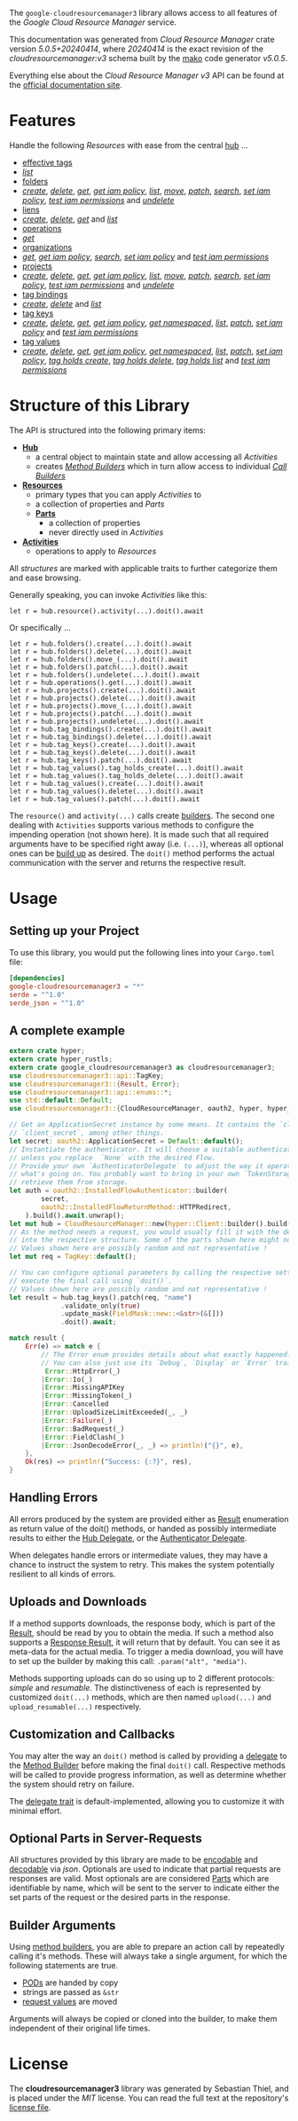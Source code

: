 <!---
DO NOT EDIT !
This file was generated automatically from 'src/generator/templates/api/README.md.mako'
DO NOT EDIT !
-->
The `google-cloudresourcemanager3` library allows access to all features of the *Google Cloud Resource Manager* service.

This documentation was generated from *Cloud Resource Manager* crate version *5.0.5+20240414*, where *20240414* is the exact revision of the *cloudresourcemanager:v3* schema built by the [mako](http://www.makotemplates.org/) code generator *v5.0.5*.

Everything else about the *Cloud Resource Manager* *v3* API can be found at the
[official documentation site](https://cloud.google.com/resource-manager).
# Features

Handle the following *Resources* with ease from the central [hub](https://docs.rs/google-cloudresourcemanager3/5.0.5+20240414/google_cloudresourcemanager3/CloudResourceManager) ...

* [effective tags](https://docs.rs/google-cloudresourcemanager3/5.0.5+20240414/google_cloudresourcemanager3/api::EffectiveTag)
 * [*list*](https://docs.rs/google-cloudresourcemanager3/5.0.5+20240414/google_cloudresourcemanager3/api::EffectiveTagListCall)
* [folders](https://docs.rs/google-cloudresourcemanager3/5.0.5+20240414/google_cloudresourcemanager3/api::Folder)
 * [*create*](https://docs.rs/google-cloudresourcemanager3/5.0.5+20240414/google_cloudresourcemanager3/api::FolderCreateCall), [*delete*](https://docs.rs/google-cloudresourcemanager3/5.0.5+20240414/google_cloudresourcemanager3/api::FolderDeleteCall), [*get*](https://docs.rs/google-cloudresourcemanager3/5.0.5+20240414/google_cloudresourcemanager3/api::FolderGetCall), [*get iam policy*](https://docs.rs/google-cloudresourcemanager3/5.0.5+20240414/google_cloudresourcemanager3/api::FolderGetIamPolicyCall), [*list*](https://docs.rs/google-cloudresourcemanager3/5.0.5+20240414/google_cloudresourcemanager3/api::FolderListCall), [*move*](https://docs.rs/google-cloudresourcemanager3/5.0.5+20240414/google_cloudresourcemanager3/api::FolderMoveCall), [*patch*](https://docs.rs/google-cloudresourcemanager3/5.0.5+20240414/google_cloudresourcemanager3/api::FolderPatchCall), [*search*](https://docs.rs/google-cloudresourcemanager3/5.0.5+20240414/google_cloudresourcemanager3/api::FolderSearchCall), [*set iam policy*](https://docs.rs/google-cloudresourcemanager3/5.0.5+20240414/google_cloudresourcemanager3/api::FolderSetIamPolicyCall), [*test iam permissions*](https://docs.rs/google-cloudresourcemanager3/5.0.5+20240414/google_cloudresourcemanager3/api::FolderTestIamPermissionCall) and [*undelete*](https://docs.rs/google-cloudresourcemanager3/5.0.5+20240414/google_cloudresourcemanager3/api::FolderUndeleteCall)
* [liens](https://docs.rs/google-cloudresourcemanager3/5.0.5+20240414/google_cloudresourcemanager3/api::Lien)
 * [*create*](https://docs.rs/google-cloudresourcemanager3/5.0.5+20240414/google_cloudresourcemanager3/api::LienCreateCall), [*delete*](https://docs.rs/google-cloudresourcemanager3/5.0.5+20240414/google_cloudresourcemanager3/api::LienDeleteCall), [*get*](https://docs.rs/google-cloudresourcemanager3/5.0.5+20240414/google_cloudresourcemanager3/api::LienGetCall) and [*list*](https://docs.rs/google-cloudresourcemanager3/5.0.5+20240414/google_cloudresourcemanager3/api::LienListCall)
* [operations](https://docs.rs/google-cloudresourcemanager3/5.0.5+20240414/google_cloudresourcemanager3/api::Operation)
 * [*get*](https://docs.rs/google-cloudresourcemanager3/5.0.5+20240414/google_cloudresourcemanager3/api::OperationGetCall)
* [organizations](https://docs.rs/google-cloudresourcemanager3/5.0.5+20240414/google_cloudresourcemanager3/api::Organization)
 * [*get*](https://docs.rs/google-cloudresourcemanager3/5.0.5+20240414/google_cloudresourcemanager3/api::OrganizationGetCall), [*get iam policy*](https://docs.rs/google-cloudresourcemanager3/5.0.5+20240414/google_cloudresourcemanager3/api::OrganizationGetIamPolicyCall), [*search*](https://docs.rs/google-cloudresourcemanager3/5.0.5+20240414/google_cloudresourcemanager3/api::OrganizationSearchCall), [*set iam policy*](https://docs.rs/google-cloudresourcemanager3/5.0.5+20240414/google_cloudresourcemanager3/api::OrganizationSetIamPolicyCall) and [*test iam permissions*](https://docs.rs/google-cloudresourcemanager3/5.0.5+20240414/google_cloudresourcemanager3/api::OrganizationTestIamPermissionCall)
* [projects](https://docs.rs/google-cloudresourcemanager3/5.0.5+20240414/google_cloudresourcemanager3/api::Project)
 * [*create*](https://docs.rs/google-cloudresourcemanager3/5.0.5+20240414/google_cloudresourcemanager3/api::ProjectCreateCall), [*delete*](https://docs.rs/google-cloudresourcemanager3/5.0.5+20240414/google_cloudresourcemanager3/api::ProjectDeleteCall), [*get*](https://docs.rs/google-cloudresourcemanager3/5.0.5+20240414/google_cloudresourcemanager3/api::ProjectGetCall), [*get iam policy*](https://docs.rs/google-cloudresourcemanager3/5.0.5+20240414/google_cloudresourcemanager3/api::ProjectGetIamPolicyCall), [*list*](https://docs.rs/google-cloudresourcemanager3/5.0.5+20240414/google_cloudresourcemanager3/api::ProjectListCall), [*move*](https://docs.rs/google-cloudresourcemanager3/5.0.5+20240414/google_cloudresourcemanager3/api::ProjectMoveCall), [*patch*](https://docs.rs/google-cloudresourcemanager3/5.0.5+20240414/google_cloudresourcemanager3/api::ProjectPatchCall), [*search*](https://docs.rs/google-cloudresourcemanager3/5.0.5+20240414/google_cloudresourcemanager3/api::ProjectSearchCall), [*set iam policy*](https://docs.rs/google-cloudresourcemanager3/5.0.5+20240414/google_cloudresourcemanager3/api::ProjectSetIamPolicyCall), [*test iam permissions*](https://docs.rs/google-cloudresourcemanager3/5.0.5+20240414/google_cloudresourcemanager3/api::ProjectTestIamPermissionCall) and [*undelete*](https://docs.rs/google-cloudresourcemanager3/5.0.5+20240414/google_cloudresourcemanager3/api::ProjectUndeleteCall)
* [tag bindings](https://docs.rs/google-cloudresourcemanager3/5.0.5+20240414/google_cloudresourcemanager3/api::TagBinding)
 * [*create*](https://docs.rs/google-cloudresourcemanager3/5.0.5+20240414/google_cloudresourcemanager3/api::TagBindingCreateCall), [*delete*](https://docs.rs/google-cloudresourcemanager3/5.0.5+20240414/google_cloudresourcemanager3/api::TagBindingDeleteCall) and [*list*](https://docs.rs/google-cloudresourcemanager3/5.0.5+20240414/google_cloudresourcemanager3/api::TagBindingListCall)
* [tag keys](https://docs.rs/google-cloudresourcemanager3/5.0.5+20240414/google_cloudresourcemanager3/api::TagKey)
 * [*create*](https://docs.rs/google-cloudresourcemanager3/5.0.5+20240414/google_cloudresourcemanager3/api::TagKeyCreateCall), [*delete*](https://docs.rs/google-cloudresourcemanager3/5.0.5+20240414/google_cloudresourcemanager3/api::TagKeyDeleteCall), [*get*](https://docs.rs/google-cloudresourcemanager3/5.0.5+20240414/google_cloudresourcemanager3/api::TagKeyGetCall), [*get iam policy*](https://docs.rs/google-cloudresourcemanager3/5.0.5+20240414/google_cloudresourcemanager3/api::TagKeyGetIamPolicyCall), [*get namespaced*](https://docs.rs/google-cloudresourcemanager3/5.0.5+20240414/google_cloudresourcemanager3/api::TagKeyGetNamespacedCall), [*list*](https://docs.rs/google-cloudresourcemanager3/5.0.5+20240414/google_cloudresourcemanager3/api::TagKeyListCall), [*patch*](https://docs.rs/google-cloudresourcemanager3/5.0.5+20240414/google_cloudresourcemanager3/api::TagKeyPatchCall), [*set iam policy*](https://docs.rs/google-cloudresourcemanager3/5.0.5+20240414/google_cloudresourcemanager3/api::TagKeySetIamPolicyCall) and [*test iam permissions*](https://docs.rs/google-cloudresourcemanager3/5.0.5+20240414/google_cloudresourcemanager3/api::TagKeyTestIamPermissionCall)
* [tag values](https://docs.rs/google-cloudresourcemanager3/5.0.5+20240414/google_cloudresourcemanager3/api::TagValue)
 * [*create*](https://docs.rs/google-cloudresourcemanager3/5.0.5+20240414/google_cloudresourcemanager3/api::TagValueCreateCall), [*delete*](https://docs.rs/google-cloudresourcemanager3/5.0.5+20240414/google_cloudresourcemanager3/api::TagValueDeleteCall), [*get*](https://docs.rs/google-cloudresourcemanager3/5.0.5+20240414/google_cloudresourcemanager3/api::TagValueGetCall), [*get iam policy*](https://docs.rs/google-cloudresourcemanager3/5.0.5+20240414/google_cloudresourcemanager3/api::TagValueGetIamPolicyCall), [*get namespaced*](https://docs.rs/google-cloudresourcemanager3/5.0.5+20240414/google_cloudresourcemanager3/api::TagValueGetNamespacedCall), [*list*](https://docs.rs/google-cloudresourcemanager3/5.0.5+20240414/google_cloudresourcemanager3/api::TagValueListCall), [*patch*](https://docs.rs/google-cloudresourcemanager3/5.0.5+20240414/google_cloudresourcemanager3/api::TagValuePatchCall), [*set iam policy*](https://docs.rs/google-cloudresourcemanager3/5.0.5+20240414/google_cloudresourcemanager3/api::TagValueSetIamPolicyCall), [*tag holds create*](https://docs.rs/google-cloudresourcemanager3/5.0.5+20240414/google_cloudresourcemanager3/api::TagValueTagHoldCreateCall), [*tag holds delete*](https://docs.rs/google-cloudresourcemanager3/5.0.5+20240414/google_cloudresourcemanager3/api::TagValueTagHoldDeleteCall), [*tag holds list*](https://docs.rs/google-cloudresourcemanager3/5.0.5+20240414/google_cloudresourcemanager3/api::TagValueTagHoldListCall) and [*test iam permissions*](https://docs.rs/google-cloudresourcemanager3/5.0.5+20240414/google_cloudresourcemanager3/api::TagValueTestIamPermissionCall)




# Structure of this Library

The API is structured into the following primary items:

* **[Hub](https://docs.rs/google-cloudresourcemanager3/5.0.5+20240414/google_cloudresourcemanager3/CloudResourceManager)**
    * a central object to maintain state and allow accessing all *Activities*
    * creates [*Method Builders*](https://docs.rs/google-cloudresourcemanager3/5.0.5+20240414/google_cloudresourcemanager3/client::MethodsBuilder) which in turn
      allow access to individual [*Call Builders*](https://docs.rs/google-cloudresourcemanager3/5.0.5+20240414/google_cloudresourcemanager3/client::CallBuilder)
* **[Resources](https://docs.rs/google-cloudresourcemanager3/5.0.5+20240414/google_cloudresourcemanager3/client::Resource)**
    * primary types that you can apply *Activities* to
    * a collection of properties and *Parts*
    * **[Parts](https://docs.rs/google-cloudresourcemanager3/5.0.5+20240414/google_cloudresourcemanager3/client::Part)**
        * a collection of properties
        * never directly used in *Activities*
* **[Activities](https://docs.rs/google-cloudresourcemanager3/5.0.5+20240414/google_cloudresourcemanager3/client::CallBuilder)**
    * operations to apply to *Resources*

All *structures* are marked with applicable traits to further categorize them and ease browsing.

Generally speaking, you can invoke *Activities* like this:

```Rust,ignore
let r = hub.resource().activity(...).doit().await
```

Or specifically ...

```ignore
let r = hub.folders().create(...).doit().await
let r = hub.folders().delete(...).doit().await
let r = hub.folders().move_(...).doit().await
let r = hub.folders().patch(...).doit().await
let r = hub.folders().undelete(...).doit().await
let r = hub.operations().get(...).doit().await
let r = hub.projects().create(...).doit().await
let r = hub.projects().delete(...).doit().await
let r = hub.projects().move_(...).doit().await
let r = hub.projects().patch(...).doit().await
let r = hub.projects().undelete(...).doit().await
let r = hub.tag_bindings().create(...).doit().await
let r = hub.tag_bindings().delete(...).doit().await
let r = hub.tag_keys().create(...).doit().await
let r = hub.tag_keys().delete(...).doit().await
let r = hub.tag_keys().patch(...).doit().await
let r = hub.tag_values().tag_holds_create(...).doit().await
let r = hub.tag_values().tag_holds_delete(...).doit().await
let r = hub.tag_values().create(...).doit().await
let r = hub.tag_values().delete(...).doit().await
let r = hub.tag_values().patch(...).doit().await
```

The `resource()` and `activity(...)` calls create [builders][builder-pattern]. The second one dealing with `Activities`
supports various methods to configure the impending operation (not shown here). It is made such that all required arguments have to be
specified right away (i.e. `(...)`), whereas all optional ones can be [build up][builder-pattern] as desired.
The `doit()` method performs the actual communication with the server and returns the respective result.

# Usage

## Setting up your Project

To use this library, you would put the following lines into your `Cargo.toml` file:

```toml
[dependencies]
google-cloudresourcemanager3 = "*"
serde = "^1.0"
serde_json = "^1.0"
```

## A complete example

```Rust
extern crate hyper;
extern crate hyper_rustls;
extern crate google_cloudresourcemanager3 as cloudresourcemanager3;
use cloudresourcemanager3::api::TagKey;
use cloudresourcemanager3::{Result, Error};
use cloudresourcemanager3::api::enums::*;
use std::default::Default;
use cloudresourcemanager3::{CloudResourceManager, oauth2, hyper, hyper_rustls, chrono, FieldMask};

// Get an ApplicationSecret instance by some means. It contains the `client_id` and
// `client_secret`, among other things.
let secret: oauth2::ApplicationSecret = Default::default();
// Instantiate the authenticator. It will choose a suitable authentication flow for you,
// unless you replace  `None` with the desired Flow.
// Provide your own `AuthenticatorDelegate` to adjust the way it operates and get feedback about
// what's going on. You probably want to bring in your own `TokenStorage` to persist tokens and
// retrieve them from storage.
let auth = oauth2::InstalledFlowAuthenticator::builder(
        secret,
        oauth2::InstalledFlowReturnMethod::HTTPRedirect,
    ).build().await.unwrap();
let mut hub = CloudResourceManager::new(hyper::Client::builder().build(hyper_rustls::HttpsConnectorBuilder::new().with_native_roots().unwrap().https_or_http().enable_http1().build()), auth);
// As the method needs a request, you would usually fill it with the desired information
// into the respective structure. Some of the parts shown here might not be applicable !
// Values shown here are possibly random and not representative !
let mut req = TagKey::default();

// You can configure optional parameters by calling the respective setters at will, and
// execute the final call using `doit()`.
// Values shown here are possibly random and not representative !
let result = hub.tag_keys().patch(req, "name")
             .validate_only(true)
             .update_mask(FieldMask::new::<&str>(&[]))
             .doit().await;

match result {
    Err(e) => match e {
        // The Error enum provides details about what exactly happened.
        // You can also just use its `Debug`, `Display` or `Error` traits
         Error::HttpError(_)
        |Error::Io(_)
        |Error::MissingAPIKey
        |Error::MissingToken(_)
        |Error::Cancelled
        |Error::UploadSizeLimitExceeded(_, _)
        |Error::Failure(_)
        |Error::BadRequest(_)
        |Error::FieldClash(_)
        |Error::JsonDecodeError(_, _) => println!("{}", e),
    },
    Ok(res) => println!("Success: {:?}", res),
}

```
## Handling Errors

All errors produced by the system are provided either as [Result](https://docs.rs/google-cloudresourcemanager3/5.0.5+20240414/google_cloudresourcemanager3/client::Result) enumeration as return value of
the doit() methods, or handed as possibly intermediate results to either the
[Hub Delegate](https://docs.rs/google-cloudresourcemanager3/5.0.5+20240414/google_cloudresourcemanager3/client::Delegate), or the [Authenticator Delegate](https://docs.rs/yup-oauth2/*/yup_oauth2/trait.AuthenticatorDelegate.html).

When delegates handle errors or intermediate values, they may have a chance to instruct the system to retry. This
makes the system potentially resilient to all kinds of errors.

## Uploads and Downloads
If a method supports downloads, the response body, which is part of the [Result](https://docs.rs/google-cloudresourcemanager3/5.0.5+20240414/google_cloudresourcemanager3/client::Result), should be
read by you to obtain the media.
If such a method also supports a [Response Result](https://docs.rs/google-cloudresourcemanager3/5.0.5+20240414/google_cloudresourcemanager3/client::ResponseResult), it will return that by default.
You can see it as meta-data for the actual media. To trigger a media download, you will have to set up the builder by making
this call: `.param("alt", "media")`.

Methods supporting uploads can do so using up to 2 different protocols:
*simple* and *resumable*. The distinctiveness of each is represented by customized
`doit(...)` methods, which are then named `upload(...)` and `upload_resumable(...)` respectively.

## Customization and Callbacks

You may alter the way an `doit()` method is called by providing a [delegate](https://docs.rs/google-cloudresourcemanager3/5.0.5+20240414/google_cloudresourcemanager3/client::Delegate) to the
[Method Builder](https://docs.rs/google-cloudresourcemanager3/5.0.5+20240414/google_cloudresourcemanager3/client::CallBuilder) before making the final `doit()` call.
Respective methods will be called to provide progress information, as well as determine whether the system should
retry on failure.

The [delegate trait](https://docs.rs/google-cloudresourcemanager3/5.0.5+20240414/google_cloudresourcemanager3/client::Delegate) is default-implemented, allowing you to customize it with minimal effort.

## Optional Parts in Server-Requests

All structures provided by this library are made to be [encodable](https://docs.rs/google-cloudresourcemanager3/5.0.5+20240414/google_cloudresourcemanager3/client::RequestValue) and
[decodable](https://docs.rs/google-cloudresourcemanager3/5.0.5+20240414/google_cloudresourcemanager3/client::ResponseResult) via *json*. Optionals are used to indicate that partial requests are responses
are valid.
Most optionals are are considered [Parts](https://docs.rs/google-cloudresourcemanager3/5.0.5+20240414/google_cloudresourcemanager3/client::Part) which are identifiable by name, which will be sent to
the server to indicate either the set parts of the request or the desired parts in the response.

## Builder Arguments

Using [method builders](https://docs.rs/google-cloudresourcemanager3/5.0.5+20240414/google_cloudresourcemanager3/client::CallBuilder), you are able to prepare an action call by repeatedly calling it's methods.
These will always take a single argument, for which the following statements are true.

* [PODs][wiki-pod] are handed by copy
* strings are passed as `&str`
* [request values](https://docs.rs/google-cloudresourcemanager3/5.0.5+20240414/google_cloudresourcemanager3/client::RequestValue) are moved

Arguments will always be copied or cloned into the builder, to make them independent of their original life times.

[wiki-pod]: http://en.wikipedia.org/wiki/Plain_old_data_structure
[builder-pattern]: http://en.wikipedia.org/wiki/Builder_pattern
[google-go-api]: https://github.com/google/google-api-go-client

# License
The **cloudresourcemanager3** library was generated by Sebastian Thiel, and is placed
under the *MIT* license.
You can read the full text at the repository's [license file][repo-license].

[repo-license]: https://github.com/Byron/google-apis-rsblob/main/LICENSE.md

